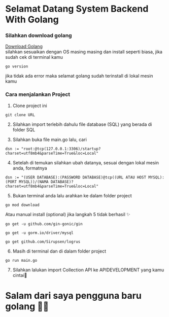 # Selamat Datang System Backend With Golang

### Silahkan download golang
<a href="https://golang.org/">Download Golang</a>
<br/>
silahkan sesuaikan dengan OS masing masing dan install seperti biasa, jika sudah cek di terminal kamu
```
go version
```
jika tidak ada error maka selamat golang sudah terinstall di lokal mesin kamu

### Cara menjalankan Project

1. Clone project ini
```
git clone URL
```

2. Silahkan import terlebih dahulu file database (SQL) yang berada di folder SQL

3. Silahkan buka file main.go lalu, cari
```
dsn := "root:@tcp(127.0.0.1:3306)/startup?charset=utf8mb4&parseTime=True&loc=Local"
```

4. Setelah di temukan silahkan ubah datanya, sesuai dengan lokal mesin anda, formatnya
```
dsn := "(USER DATABASE):(PASSWORD DATABASE)@tcp((URL ATAU HOST MYSQL):(PORT MYSQL))/(NAMA DATABASE)?charset=utf8mb4&parseTime=True&loc=Local"
```

5. Bukan terminal anda lalu arahkan ke dalam folder project
```
go mod download
```

Atau manual install (optional) jika langkah 5 tidak berhasil ✨
```
go get -u github.com/gin-gonic/gin
```
```
go get -u gorm.io/driver/mysql
```
```
go get github.com/Sirupsen/logrus
```

6. Masih di terminal dan di dalam folder project
```
go run main.go
```

7. Silahkan lalukan import Collection API ke APIDEVELOPMENT yang kamu cintai💖


# Salam dari saya pengguna baru golang 🐱‍👤
